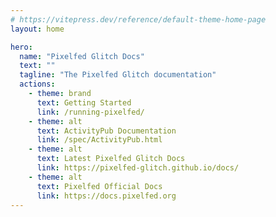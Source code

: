 ```yaml
---
# https://vitepress.dev/reference/default-theme-home-page
layout: home

hero:
  name: "Pixelfed Glitch Docs"
  text: ""
  tagline: "The Pixelfed Glitch documentation"
  actions:
    - theme: brand
      text: Getting Started
      link: /running-pixelfed/
    - theme: alt
      text: ActivityPub Documentation
      link: /spec/ActivityPub.html
    - theme: alt
      text: Latest Pixelfed Glitch Docs
      link: https://pixelfed-glitch.github.io/docs/
    - theme: alt
      text: Pixelfed Official Docs
      link: https://docs.pixelfed.org
---
```


